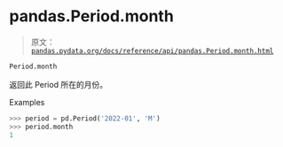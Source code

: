 # pandas.Period.month

> 原文：[`pandas.pydata.org/docs/reference/api/pandas.Period.month.html`](https://pandas.pydata.org/docs/reference/api/pandas.Period.month.html)

```py
Period.month
```

返回此 Period 所在的月份。

Examples

```py
>>> period = pd.Period('2022-01', 'M')
>>> period.month
1 
```
